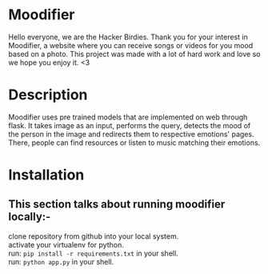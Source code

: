 # Moodifier
Hello everyone, we are the Hacker Birdies. Thank you for your interest in Moodifier, a website where you can receive songs or videos for you mood based on a photo. This project was made with a lot of hard work and love so we hope you enjoy it. <3

# Description
Moodifier uses pre trained models that are implemented on web through flask. It takes image as an input, performs the query, detects the mood of the person in the image and redirects them to respective emotions' pages. There, people can find resources or listen to music matching their emotions.

# Installation
## This section talks about running moodifier locally:-
clone repository from github into your local system. <br>
activate your virtualenv for python. <br>
run: `pip install -r requirements.txt` in your shell. <br>
run: `python app.py` in your shell. <br>
